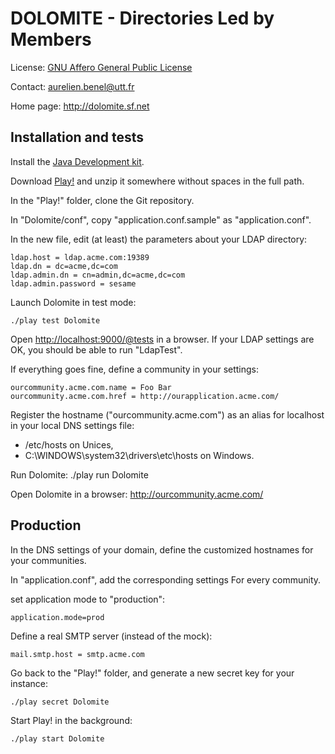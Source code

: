 DOLOMITE - Directories Led by Members
=====================================

License: [GNU Affero General Public License](http://www.gnu.org/licenses/agpl.html)

Contact: <aurelien.benel@utt.fr>

Home page: <http://dolomite.sf.net>

Installation and tests
----------------------

Install the [Java Development kit](http://www.oracle.com/technetwork/java/javase/downloads/).

Download [Play!](http://download.playframework.org/releases/play-1.1.1.zip) and unzip it somewhere without spaces in the full path.

In the "Play!" folder, clone the Git repository.

In "Dolomite/conf", copy "application.conf.sample" as "application.conf".

In the new file, edit (at least) the parameters about your LDAP directory:

    ldap.host = ldap.acme.com:19389
    ldap.dn = dc=acme,dc=com
    ldap.admin.dn = cn=admin,dc=acme,dc=com
    ldap.admin.password = sesame

Launch Dolomite in test mode:

    ./play test Dolomite

Open <http://localhost:9000/@tests> in a browser. If your LDAP settings are OK, you should be able to run "LdapTest".
    
If everything goes fine, define a community in your settings:

    ourcommunity.acme.com.name = Foo Bar
    ourcommunity.acme.com.href = http://ourapplication.acme.com/

Register the hostname ("ourcommunity.acme.com") as an alias for localhost in your local DNS settings file:

* /etc/hosts on Unices,
* C:\WINDOWS\system32\drivers\etc\hosts on Windows.

Run Dolomite:
    ./play run Dolomite

Open Dolomite in a browser: http://ourcommunity.acme.com/

Production
----------

In the DNS settings of your domain, define the customized hostnames for your communities.

In "application.conf", add the corresponding settings For every community.

set application mode to "production":

    application.mode=prod

Define a real SMTP server (instead of the mock):

    mail.smtp.host = smtp.acme.com 

Go back to the "Play!" folder, and generate a new secret key for your instance:

    ./play secret Dolomite

Start Play! in the background:

    ./play start Dolomite

